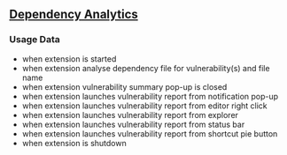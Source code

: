 ## [Dependency Analytics](https://github.com/fabric8-analytics)

### Usage Data

* when extension is started
* when extension analyse dependency file for vulnerability(s) and file name 
* when extension vulnerability summary pop-up is closed
* when extension launches vulnerability report from notification pop-up 
* when extension launches vulnerability report from editor right click
* when extension launches vulnerability report from explorer
* when extension launches vulnerability report from status bar
* when extension launches vulnerability report from shortcut pie button
* when extension is shutdown
